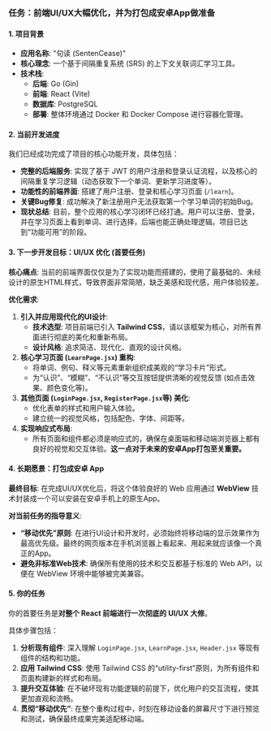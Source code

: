 ### 任务：前端UI/UX大幅优化，并为打包成安卓App做准备

#### 1. 项目背景

-   **应用名称**: "句读 (SentenCease)"
-   **核心理念**: 一个基于间隔重复系统 (SRS) 的上下文关联词汇学习工具。
-   **技术栈**:
    -   **后端**: Go (Gin)
    -   **前端**: React (Vite)
    -   **数据库**: PostgreSQL
    -   **部署**: 整体环境通过 Docker 和 Docker Compose 进行容器化管理。

#### 2. 当前开发进度

我们已经成功完成了项目的核心功能开发，具体包括：

-   **完整的后端服务**: 实现了基于 JWT 的用户注册和登录认证流程，以及核心的间隔重复学习逻辑（动态获取下一个单词、更新学习进度等）。
-   **功能性的前端界面**: 搭建了用户注册、登录和核心学习页面 (`/learn`)。
-   **关键Bug修复**: 成功解决了新注册用户无法获取第一个学习单词的初始Bug。
-   **现状总结**: 目前，整个应用的核心学习闭环已经打通。用户可以注册、登录，并在学习页面上看到单词、进行选择，后端也能正确处理逻辑。项目已达到“功能可用”的阶段。

#### 3. 下一步开发目标：UI/UX 优化 (首要任务)

**核心痛点**: 当前的前端界面仅仅是为了实现功能而搭建的，使用了最基础的、未经设计的原生HTML样式，导致界面非常简陋，缺乏美感和现代感，用户体验较差。

**优化需求**:
1.  **引入并应用现代化的UI设计**:
    *   **技术选型**: 项目前端已引入 **Tailwind CSS**，请以该框架为核心，对所有界面进行彻底的美化和重新布局。
    - **设计风格**: 追求简洁、现代化、直观的设计风格。
2.  **核心学习页面 (`LearnPage.jsx`) 重构**:
    -   将单词、例句、释义等元素重新组织成美观的“学习卡片”形式。
    -   为“认识”、“模糊”、“不认识”等交互按钮提供清晰的视觉反馈 (如点击效果、颜色变化等)。
3.  **其他页面 (`LoginPage.jsx`, `RegisterPage.jsx`等) 美化**:
    -   优化表单的样式和用户输入体验。
    -   建立统一的视觉风格，包括配色、字体、间距等。
4.  **实现响应式布局**:
    -   所有页面和组件都必须是响应式的，确保在桌面端和移动端浏览器上都有良好的视觉和交互体验。**这一点对于未来的安卓App打包至关重要。**

#### 4. 长期愿景：打包成安卓 App

**最终目标**: 在完成UI/UX优化后，将这个体验良好的 Web 应用通过 **WebView** 技术封装成一个可以安装在安卓手机上的原生App。

**对当前任务的指导意义**:
-   **“移动优先”原则**: 在进行UI设计和开发时，必须始终将移动端的显示效果作为最高优先级。最终的网页版本在手机浏览器上看起来、用起来就应该像一个真正的App。
-   **避免非标准Web技术**: 确保所有使用的技术和交互都基于标准的 Web API，以便在 WebView 环境中能够被完美兼容。

#### 5. 你的任务

你的首要任务是**对整个 React 前端进行一次彻底的 UI/UX 大修**。

具体步骤包括：
1.  **分析现有组件**: 深入理解 `LoginPage.jsx`, `LearnPage.jsx`, `Header.jsx` 等现有组件的结构和功能。
2.  **应用 Tailwind CSS**: 使用 Tailwind CSS 的“utility-first”原则，为所有组件和页面构建新的样式和布局。
3.  **提升交互体验**: 在不破坏现有功能逻辑的前提下，优化用户的交互流程，使其更加直观和流畅。
4.  **贯彻“移动优先”**: 在整个重构过程中，时刻在移动设备的屏幕尺寸下进行预览和测试，确保最终成果完美适配移动端。 